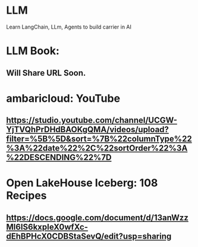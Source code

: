 # LLM
Learn LangChain, LLm, Agents to build carrier in AI 

# LLM Book:
## Will Share URL Soon.

# ambaricloud: YouTube
## https://studio.youtube.com/channel/UCGW-YjTVQhPrDHdBAOKgQMA/videos/upload?filter=%5B%5D&sort=%7B%22columnType%22%3A%22date%22%2C%22sortOrder%22%3A%22DESCENDING%22%7D

# Open LakeHouse Iceberg: 108 Recipes
## https://docs.google.com/document/d/13anWzzMl6IS6kxpIeX0wfXc-dEhBPHcX0CDBStaSevQ/edit?usp=sharing
